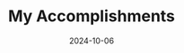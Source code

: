 ---
title: "My Accomplishments"
date: 2024-10-06
blocks:
  - block: "accomplishments"
    design:
      columns: "2"
    item:
      - title: "Certified Cloud Practitioner"
        organization: "Amazon Web Services"
        organization_url: "https://aws.amazon.com"
        date_start: "2022-01-01"
        date_end: "2022-06-01"
        description: "Completed the AWS Certified Cloud Practitioner certification."
        certificate_url: "https://www.example.com/certificate"
      - title: "Web Development Bootcamp"
        organization: "Udemy"
        organization_url: "https://udemy.com"
        date_start: "2021-09-01"
        date_end: "2022-01-15"
        description: "Learned full-stack web development using JavaScript, Node.js, and more."
---